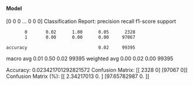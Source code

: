#### Model
[0 0 0 ... 0 0 0]
Classification Report:
              precision    recall  f1-score   support

           0       0.02      1.00      0.05      2328
           1       0.00      0.00      0.00     97067

    accuracy                           0.02     99395
   macro avg       0.01      0.50      0.02     99395
weighted avg       0.00      0.02      0.00     99395

Accuracy: 0.023421701292821572
Confusion Matrix:
[[ 2328     0]
 [97067     0]]
Confusion Matrix (%):
[[ 2.34217013  0.        ]
 [97.65782987  0.        ]]
